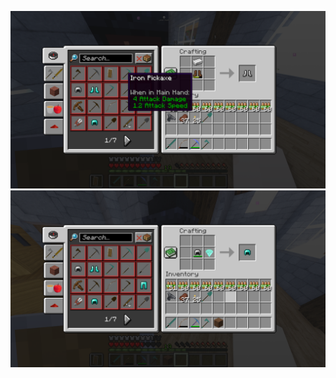 ![alt text](https://github.com/MaestroDelFuego/Tool-Upgrade/blob/main/2024-08-09_21.19.15.png?raw=true)
![alt text](https://github.com/MaestroDelFuego/Tool-Upgrade/blob/main/Iron%20to%20diamond.png?raw=true)
